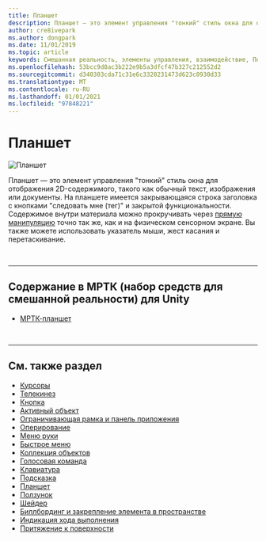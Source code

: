 ```yaml
---
title: Планшет
description: Планшет — это элемент управления "тонкий" стиль окна для отображения 2D-содержимого.
author: cre8ivepark
ms.author: dongpark
ms.date: 11/01/2019
ms.topic: article
keywords: Смешанная реальность, элементы управления, взаимодействие, Пользовательский интерфейс, UX, гарнитура смешанной реальности, гарнитура Windows Mixed Reality, гарнитура виртуальной реальности, HoloLens, планшет, МРТК, набор средств для смешанной реальности
ms.openlocfilehash: 53bcc9d8ac3b222e9b5a3dfcf47b327c212552d2
ms.sourcegitcommit: d340303cda71c31e6c3320231473d623c0930d33
ms.translationtype: MT
ms.contentlocale: ru-RU
ms.lasthandoff: 01/01/2021
ms.locfileid: "97848221"
---
```

# <a name="slate"></a>Планшет

![Планшет](images/UX_Hero_Slate.jpg)

Планшет — это элемент управления "тонкий" стиль окна для отображения 2D-содержимого, такого как обычный текст, изображения или документы. На планшете имеется закрывающаяся строка заголовка с кнопками "следовать мне (тег)" и закрытой функциональности. Содержимое внутри материала можно прокручивать через [прямую манипуляцию](direct-manipulation.md#2d-slate-interaction) точно так же, как и на физическом сенсорном экране. Вы также можете использовать указатель мыши, жест касания и перетаскивание.

<br>

---

## <a name="slate-in-mrtk-mixed-reality-toolkit-for-unity"></a>Содержание в МРТК (набор средств для смешанной реальности) для Unity

* [МРТК-планшет](https://microsoft.github.io/MixedRealityToolkit-Unity/Documentation/README_Slate.html)

<br>

---

## <a name="see-also"></a>См. также раздел

* [Курсоры](cursors.md)
* [Телекинез](point-and-commit.md)
* [Кнопка](button.md)
* [Активный объект](interactable-object.md)
* [Ограничивающая рамка и панель приложения](app-bar-and-bounding-box.md)
* [Оперирование](direct-manipulation.md)
* [Меню руки](hand-menu.md)
* [Быстрое меню](near-menu.md)
* [Коллекция объектов](object-collection.md)
* [Голосовая команда](voice-input.md)
* [Клавиатура](keyboard.md)
* [Подсказка](tooltip.md)
* [Планшет](slate.md)
* [Ползунок](slider.md)
* [Шейдер](shader.md)
* [Биллбординг и закрепление элемента в пространстве](billboarding-and-tag-along.md)
* [Индикация хода выполнения](progress.md)
* [Притяжение к поверхности](surface-magnetism.md)
